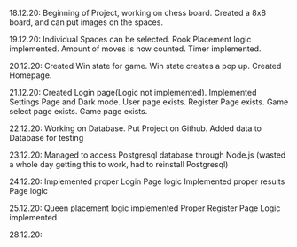 18.12.20:
Beginning of Project, working on chess board. 
Created a 8x8 board, and can put images on the spaces.

19.12.20:
Individual Spaces can be selected. 
Rook Placement logic implemented. 
Amount of moves is now counted. 
Timer implemented. 

20.12.20:
Created Win state for game. 
Win state creates a pop up. 
Created Homepage. 

21.12.20:
Created Login page(Logic not implemented). 
Implemented Settings Page and Dark mode. 
User page exists. 
Register Page exists. 
Game select page exists. 
Game page exists. 

22.12.20:
Working on Database. 
Put Project on Github. 
Added data to Database for testing

23.12.20:
Managed to access Postgresql database through Node.js
(wasted a whole day getting this to work, had to reinstall Postgresql)

24.12.20:
Implemented proper Login Page logic 
Implemented proper results Page logic

25.12.20:
Queen placement logic implemented
Proper Register Page Logic implemented

28.12.20: